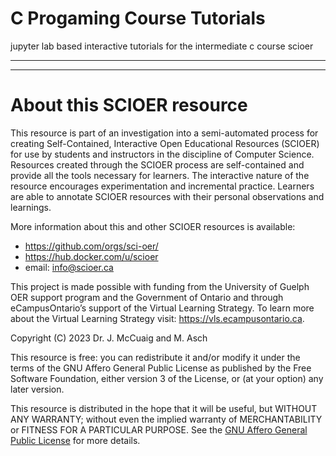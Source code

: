 # C Progaming Course Tutorials

jupyter lab based interactive tutorials for the intermediate c course scioer

----
----

# About this SCIOER resource

This resource is part of an investigation into a semi-automated process for creating Self-Contained, Interactive Open Educational Resources (SCIOER) for use by students and instructors in the discipline of Computer Science. Resources created through the SCIOER process are self-contained and provide all the tools necessary for learners. The interactive nature of the resource encourages experimentation and incremental practice. Learners are able to annotate SCIOER resources with their personal observations and learnings.

More information about this and other SCIOER resources is available:

- https://github.com/orgs/sci-oer/
- https://hub.docker.com/u/scioer
- email: info@scioer.ca

This project is made possible with funding from the University of Guelph OER support program and the Government of Ontario and through eCampusOntario’s support of the Virtual Learning Strategy. To learn more about the Virtual Learning Strategy visit: https://vls.ecampusontario.ca.

Copyright (C) 2023 Dr. J. McCuaig and M. Asch

This resource is free: you can redistribute it and/or modify it under the terms of the GNU Affero General Public License as published by the Free Software Foundation, either version 3 of the License, or (at your option) any later version.

This resource is distributed in the hope that it will be useful, but WITHOUT ANY WARRANTY; without even the implied warranty of MERCHANTABILITY or FITNESS FOR A PARTICULAR PURPOSE. See the [GNU Affero General Public License](https://www.gnu.org/licenses/agpl-3.0.en.html) for more details.

